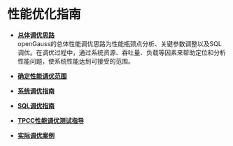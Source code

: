 # 性能优化指南<a name="ZH-CN_TOPIC_0289900353"></a>

-   **[总体调优思路](总体调优思路.md)**  
openGauss的总体性能调优思路为性能瓶颈点分析、关键参数调整以及SQL调优。在调优过程中，通过系统资源、吞吐量、负载等因素来帮助定位和分析性能问题，使系统性能达到可接受的范围。
-   **[确定性能调优范围](确定性能调优范围.md)**  

-   **[系统调优指南](系统调优指南.md)**  

-   **[SQL调优指南](SQL调优指南.md)**  

-   **[TPCC性能调优测试指导](TPCC性能调优测试指导.md)**  

-   **[实际调优案例](实际调优案例.md)**  



